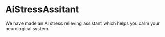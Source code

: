 # AiStressAssitant
We have made an AI stress relieving assistant which helps you calm your neurological system.
